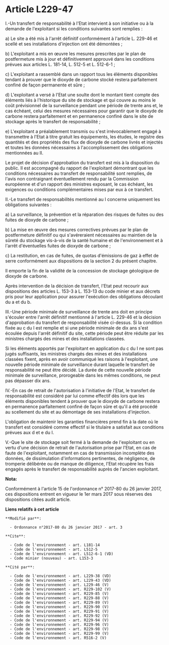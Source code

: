 # Article L229-47

I.-Un transfert de responsabilité à l'Etat intervient à son initiative ou à la demande de l'exploitant si les conditions
suivantes sont remplies : 

a) Le site a été mis à l'arrêt définitif conformément à l'article L. 229-46 et scellé et ses installations d'injection ont
été démontées ; 

b) L'exploitant a mis en œuvre les mesures prescrites par le plan de postfermeture mis à jour et définitivement approuvé dans
les conditions prévues aux articles L. 181-14, L. 512-5 et L. 512-6-1 ; 

c) L'exploitant a rassemblé dans un rapport tous les éléments disponibles tendant à prouver que le dioxyde de carbone stocké
restera parfaitement confiné de façon permanente et sûre ; 

d) L'exploitant a versé à l'Etat une soulte dont le montant tient compte des éléments liés à l'historique du site de stockage
et qui couvre au moins le coût prévisionnel de la surveillance pendant une période de trente ans et, le cas échéant, celui
des mesures nécessaires pour garantir que le dioxyde de carbone restera parfaitement et en permanence confiné dans le site de
stockage après le transfert de responsabilité ; 

e) L'exploitant a préalablement transmis ou s'est irrévocablement engagé à transmettre à l'Etat à titre gratuit les
équipements, les études, le registre des quantités et des propriétés des flux de dioxyde de carbone livrés et injectés et
toutes les données nécessaires à l'accomplissement des obligations mentionnées au II. 

Le projet de décision d'approbation du transfert est mis à la disposition du public. Il est accompagné du rapport de
l'exploitant démontrant que les conditions nécessaires au transfert de responsabilité sont remplies, de l'avis non
contraignant éventuellement rendu par la Commission européenne et d'un rapport des ministres exposant, le cas échéant, les
exigences ou conditions complémentaires mises par eux à ce transfert. 

II.-Le transfert de responsabilités mentionné au I concerne uniquement les obligations suivantes : 

a) La surveillance, la prévention et la réparation des risques de fuites ou des fuites de dioxyde de carbone ; 

b) La mise en œuvre des mesures correctives prévues par le plan de postfermeture définitif ou qui s'avéreraient nécessaires
au maintien de la sûreté du stockage vis-à-vis de la santé humaine et de l'environnement et à l'arrêt d'éventuelles fuites de
dioxyde de carbone ; 

c) La restitution, en cas de fuites, de quotas d'émissions de gaz à effet de serre conformément aux dispositions de la
section 2 du présent chapitre. 

Il emporte la fin de la validité de la concession de stockage géologique de dioxyde de carbone. 

Après intervention de la décision de transfert, l'Etat peut recourir aux dispositions des articles L. 153-3 à L. 153-13 du
code minier et aux décrets pris pour leur application pour assurer l'exécution des obligations découlant du a et du b. 

III.-Une période minimale de surveillance de trente ans doit en principe s'écouler entre l'arrêt définitif mentionné à
l'article L. 229-46 et la décision d'approbation du transfert de responsabilité visée ci-dessus. Si la condition fixée au c
du I est remplie et si une période minimale de dix ans s'est écoulée depuis l'arrêt définitif du site, cette période peut
être réduite par les ministres chargés des mines et des installations classées. 

Si les éléments apportés par l'exploitant en application du c du I ne sont pas jugés suffisants, les ministres chargés des
mines et des installations classées fixent, après en avoir communiqué les raisons à l'exploitant, une nouvelle période
minimale de surveillance durant laquelle le transfert de responsabilité ne peut être décidé. La durée de cette nouvelle
période minimale de surveillance, prorogeable dans les mêmes conditions, ne peut pas dépasser dix ans. 

IV.-En cas de retrait de l'autorisation à l'initiative de l'Etat, le transfert de responsabilité est considéré par lui comme
effectif dès lors que les éléments disponibles tendent à prouver que le dioxyde de carbone restera en permanence parfaitement
confiné de façon sûre et qu'il a été procédé au scellement du site et au démontage de ses installations d'injection. 

L'obligation de maintenir les garanties financières prend fin à la date où le transfert est considéré comme effectif si le
titulaire a satisfait aux conditions prévues aux d et e du I. 

V.-Que le site de stockage soit fermé à la demande de l'exploitant ou en vertu d'une décision de retrait de l'autorisation
prise par l'Etat, en cas de faute de l'exploitant, notamment en cas de transmission incomplète des données, de dissimulation
d'informations pertinentes, de négligence, de tromperie délibérée ou de manque de diligence, l'Etat récupère les frais
engagés après le transfert de responsabilité auprès de l'ancien exploitant.

**Nota:**

Conformément à l'article 15 de l'ordonnance n° 2017-80 du 26 janvier 2017, ces dispositions entrent en vigueur le 1er mars
2017 sous réserves des dispositions citées audit article.

**Liens relatifs à cet article**

	**Modifié par**:

	  - Ordonnance n°2017-80 du 26 janvier 2017 - art. 3

	**Cite**:

	  - Code de l'environnement - art. L181-14
	  - Code de l'environnement - art. L512-5
	  - Code de l'environnement - art. L512-6-1 (VD)
	  - Code minier (nouveau) - art. L153-3

	**Cité par**:

	  - Code de l'environnement - art. L229-38 (VD)
	  - Code de l'environnement - art. L229-43 (VD)
	  - Code de l'environnement - art. L229-46 (V)
	  - Code de l'environnement - art. R229-102 (V)
	  - Code de l'environnement - art. R229-85 (V)
	  - Code de l'environnement - art. R229-88 (V)
	  - Code de l'environnement - art. R229-89 (V)
	  - Code de l'environnement - art. R229-90 (V)
	  - Code de l'environnement - art. R229-91 (V)
	  - Code de l'environnement - art. R229-92 (V)
	  - Code de l'environnement - art. R229-94 (V)
	  - Code de l'environnement - art. R229-96 (V)
	  - Code de l'environnement - art. R229-98 (V)
	  - Code de l'environnement - art. R229-99 (V)
	  - Code de l'environnement - art. R516-2 (V)
